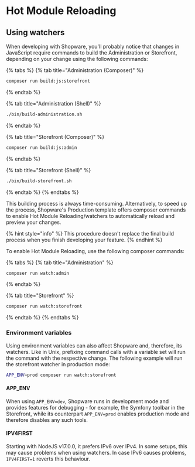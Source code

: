 # Hot Module Reloading

## Using watchers

When developing with Shopware, you'll probably notice that changes in JavaScript require commands to build the Administration or Storefront, depending on your change using the following commands:

{% tabs %}
{% tab title="Administration (Composer)" %}

```bash
composer run build:js:storefront
```

{% endtab %}

{% tab title="Administration (Shell)" %}

```bash
./bin/build-administration.sh
```

{% endtab %}

{% tab title="Storefront (Composer)" %}

```bash
composer run build:js:admin
```

{% endtab %}

{% tab title="Storefront (Shell)" %}

```bash
./bin/build-storefront.sh
```

{% endtab %}
{% endtabs %}

This building process is always time-consuming. Alternatively, to speed up the process, Shopware's Production template offers composer commands to enable Hot Module Reloading/watchers to automatically reload and preview your changes.

{% hint style="info" %}
This procedure doesn't replace the final build process when you finish developing your feature.
{% endhint %}

To enable Hot Module Reloading, use the following composer commands:

{% tabs %}
{% tab title="Administration" %}

```bash
composer run watch:admin
```

{% endtab %}

{% tab title="Storefront" %}

```bash
composer run watch:storefront
```

{% endtab %}
{% endtabs %}

### Environment variables

Using environment variables can also affect Shopware and, therefore, its watchers. Like in Unix, prefixing command calls with a variable set will run the command with the respective change. The following example will run the storefront watcher in production mode:

```bash
APP_ENV=prod composer run watch:storefront
```

#### APP_ENV

When using `APP_ENV=dev`, Shopware runs in development mode and provides features for debugging - for example, the Symfony toolbar in the Storefront, while its counterpart `APP_ENV=prod` enables production mode and therefore disables any such tools.
#### IPV4FIRST

Starting with NodeJS v17.0.0, it prefers IPv6 over IPv4. In some setups, this may cause problems when using watchers.
In case IPv6 causes problems, `IPV4FIRST=1` reverts this behaviour.
